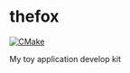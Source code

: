 # thefox

[![CMake](https://github.com/xrw67/thefox/actions/workflows/cmake.yml/badge.svg)](https://github.com/xrw67/thefox/actions/workflows/cmake.yml)

My toy application develop kit
